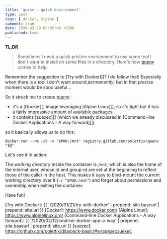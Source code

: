 ```yaml
---
title: 'quenv - quick environment'
type: post
tags: [ docker, alpine ]
comment: true
date: 2020-03-29 08:05:40 +0200
published: true
---
```


**TL;DR**

> Sometimes I need a quick pristine environment to use some tool I don't
> want to install on some files in a directory. Here's how [quenv][] comes
> to help.

Remember the suggestion to [Try with Docker][]? I do follow that! Especially
when there is a tool I don't want around *permanently*, but in that precise
moment would be sooo useful...

So it struck me to create [quenv][]:

- it's a [Docker][] image leveraging [Alpine Linux][], so it's tight but it
  has a fairly impressive amount of available packages
- it contains [suexec][] (which we already discussed in [Command-line Docker
  Applications - A way forward][])

so it basically allows us to do this:

```shell
docker run --rm -it -v "$PWD:/mnt" registry.gitlab.com/polettix/quenv "$@"
```

Let's see it in action:

<script id="asciicast-313264" src="https://asciinema.org/a/313264.js" async></script>

The working directory inside the container is `/mnt`, which is also the
home of the internal user, whose id and group-id are set at the beginning
to reflect those of the caller in the host. This makes it easy to
bind-mount the current working directory over it (`-v "$PWD:/mnt"`) and
forget about permissions and ownership when exiting the container.

Have fun!

[quenv]: https://gitlab.com/polettix/quenv
[Try with Docker]: {{ '/2020/01/21/try-with-docker' | prepend: site.baseurl | prepend: site.url }}
[Docker]: https://www.docker.com/
[Alpine Linux]: https://www.alpinelinux.org/
[Command-line Docker Applications - A way forward]: {{ '/2020/02/12/cmdline-docker-app-a-way' | prepend: site.baseurl | prepend: site.url }}
[suexec]: https://github.com/polettix/dibspack-basic/#wrapexecsuexec
